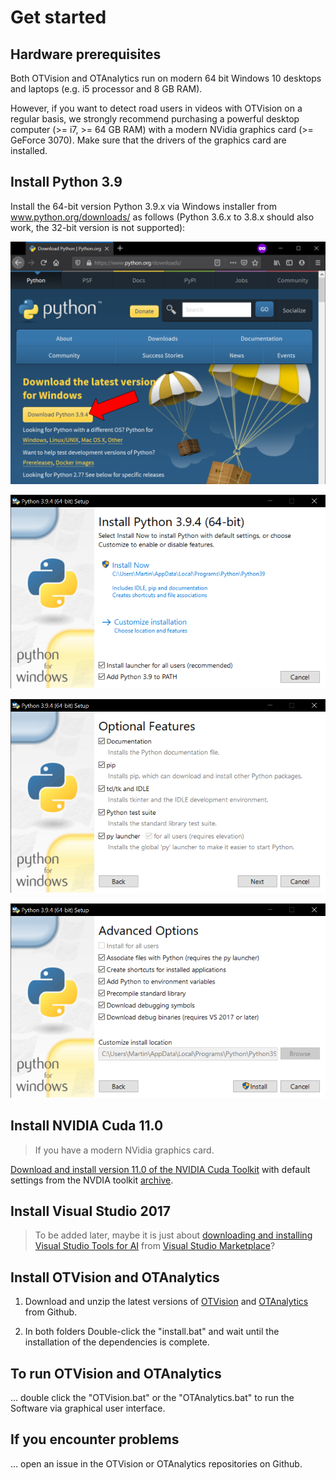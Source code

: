 # Get started

## Hardware prerequisites

Both OTVision and OTAnalytics run on modern 64 bit Windows 10 desktops and laptops (e.g. i5 processor and 8 GB RAM).

However, if you want to detect road users in videos with OTVision on a regular basis, we strongly recommend purchasing a powerful desktop computer (>= i7, >= 64 GB RAM) with a modern NVidia graphics card (>= GeForce 3070). Make sure that the drivers of the graphics card are installed.

## Install Python 3.9
Install the 64-bit version Python 3.9.x via Windows installer from www.python.org/downloads/ as follows (Python 3.6.x to 3.8.x should also work, the 32-bit version is not supported):

![Download Python](Download_Python.PNG)

![Install Python 1](Install_Python_1.PNG)

![Install Python 2](Install_Python_2.PNG)

![Install Python 3](Install_Python_3.PNG)

## Install NVIDIA Cuda 11.0

> If you have a modern NVidia graphics card.

[Download and install version 11.0 of the NVIDIA Cuda Toolkit]([Download](https://developer.download.nvidia.com/compute/cuda/11.0.3/local_installers/cuda_11.0.3_451.82_win10.exe)) with default settings from the NVDIA toolkit [archive](https://developer.nvidia.com/cuda-toolkit-archive).

## Install Visual Studio 2017
> To be added later, maybe it is just about [downloading and installing Visual Studio Tools for AI](https://marketplace.visualstudio.com/_apis/public/gallery/publishers/ms-toolsai/vsextensions/vstoolsai-vs2017/0.5.0.755748/vspackage) from [Visual Studio Marketplace](https://marketplace.visualstudio.com/items?itemName=ms-toolsai.vstoolsai-vs2017)?

## Install OTVision and OTAnalytics

1. Download and unzip the latest versions of [OTVision](https://github.com/OpenTrafficCam/OTVision/archive/refs/heads/master.zip) and [OTAnalytics](https://github.com/OpenTrafficCam/OTAnalytics/archive/refs/heads/master.zip) from Github.

2. In both folders Double-click the "install.bat" and wait until the installation of the dependencies is complete.

## To run OTVision and OTAnalytics

... double click the "OTVision.bat" or the "OTAnalytics.bat" to run the Software via graphical user interface.

## If you encounter problems

... open an issue in the OTVision or OTAnalytics repositories on Github.
